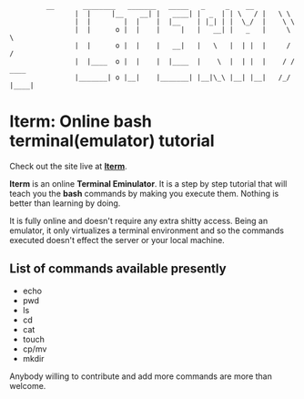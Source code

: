 		     __       ________   _______   _____   _     _    __
                    |  |     |__    __| |   ____| |  _  | | \   / |   \ \           
                    |  |        |  |    |  |__    | |_| | |  \_/  |    \ \          
                    |  |      o |  |    |     |   |   __| |   _   |     \ \         
                    |  |      o |  |    |   __|   |   \   |  | |  |     / /         
                    |  |____  o |  |    |  |____  |    \  |  | |  |    / / ____   
                    |_______| o |__|    |_______| |__|\_\ |__| |__|   /_/ |____|  

# lterm: Online bash terminal(emulator) tutorial

Check out the site live at **<a href="https://sr6033.github.io/lterm/">lterm</a>**.

**lterm** is an online **Terminal Eminulator**. It is a step by step tutorial that will teach you the **bash** commands by making you execute them. Nothing is better than learning by doing.

It is fully online and doesn't require any extra shitty access. Being an emulator, it only virtualizes a terminal environment and so the commands executed doesn't effect the server or your local machine. 

## List of commands available presently

- echo
- pwd
- ls
- cd
- cat
- touch
- cp/mv
- mkdir

Anybody willing to contribute and add more commands are more than welcome. 
